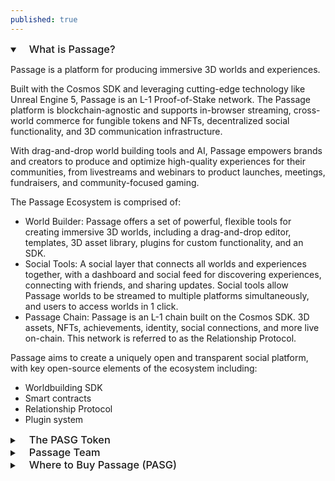 ```yaml
---
published: true
---
```

<details open>
<summary><h3 style="display: inline; padding-left: 15px; font-weight: 500">What is Passage?</h3></summary>

Passage is a platform for producing immersive 3D worlds and experiences.

Built with the Cosmos SDK and leveraging cutting-edge technology like Unreal Engine 5, Passage is an L-1 Proof-of-Stake network. The Passage platform is blockchain-agnostic and supports in-browser streaming, cross-world commerce for fungible tokens and NFTs, decentralized social functionality, and 3D communication infrastructure.

With drag-and-drop world building tools and AI, Passage empowers brands and creators to produce and optimize high-quality experiences for their communities, from livestreams and webinars to product launches, meetings, fundraisers, and community-focused gaming.

The Passage Ecosystem is comprised of:


- World Builder: Passage offers a set of powerful, flexible tools for creating immersive 3D worlds, including a drag-and-drop editor, templates, 3D asset library, plugins for custom functionality, and an SDK. 
- Social Tools: A social layer that connects all worlds and experiences together, with a dashboard and social feed for discovering experiences, connecting with friends, and sharing updates. Social tools allow Passage worlds to be streamed to multiple platforms simultaneously, and users to access worlds in 1 click. 
- Passage Chain: Passage is an L-1 chain built on the Cosmos SDK. 3D assets, NFTs, achievements, identity, social connections, and more live on-chain. This network is referred to as the Relationship Protocol. 

Passage aims to create a uniquely open and transparent social platform, with key open-source elements of the ecosystem including:

- Worldbuilding SDK
- Smart contracts
- Relationship Protocol 
- Plugin system
</details>

<details>
<summary><h3 style="display: inline; padding-left: 15px; font-weight: 500">The PASG Token</h3></summary>

PASG is the native token of the Passage ecosystem, designed for:

- Governance: PASG holders can participate in governance and vote on proposals related to the platform's direction and development 
- Security & Staking: PASG holders can stake and delegate their tokens to validators to support security of the network. A percentage of tokens spent in the marketplace, as well as inflation, are allocated as rewards. 
- Incentivizing Open-Source Contributions: Developers can earn PASG by contributing to open-source development of the platform such as bug fixes, new features, and improvements to existing functionality. 
- Decentralized Assets: PASG powers decentralized assets (NFTs) on the Passage platform. 
- TGE and mainnet launch took place in August 2022, and the token will publicly launch on August 29, 2023 on StreamSwap.
</details>

<details>
<summary><h3 style="display: inline; padding-left: 15px; font-weight: 500">Passage Team</h3></summary>

Passage is founded by Lex Avellino, who spent over a decade in virtual production and digital experiences. What began in 2017 as a creative agency for producing digital experiences for leading brands like Warner Brothers Studios, Amazon, Capitol Records, and Red Bull, evolved and expanded into Passage as Avellino saw a growing need for better digital experiences. He began work on Passage in 2020, envisioning a platform that empowered brands and creators to easily build their own immersive worlds and virtual experiences.

The Passage project is led by a team of veterans in blockchain, ecommerce, and virtual production. In mid-2022, Passage hired 2 former executives of Enjin (ENJ)—Caleb Applegate as CEO, and Bryana Kortendick as Chief of Staff—who previously helped lead a $38.9M raise for Efinity (EFI) and helped rally $200M in retail support to secure one of the first Polkadot parachain slots.
</details>

<details>
<summary><h3 style="display: inline; padding-left: 15px; font-weight: 500">Where to Buy Passage (PASG)</h3></summary>

The Passage (PASG) token launched publicly on StreamSwap on August 29, 2023.

PASG is currently available on Osmosis and MEXC.
</details>




